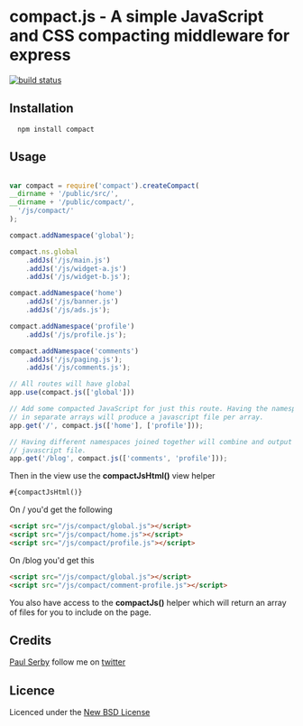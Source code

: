 # compact.js - A simple JavaScript and CSS compacting middleware for express

[![build status](https://secure.travis-ci.org/serby/compact.png)](http://travis-ci.org/serby/compact)

## Installation

      npm install compact

## Usage

```js

var compact = require('compact').createCompact(
__dirname + '/public/src/',
__dirname + '/public/compact/',
  '/js/compact/'
);

compact.addNamespace('global');

compact.ns.global
	.addJs('/js/main.js')
	.addJs('/js/widget-a.js')
	.addJs('/js/widget-b.js');

compact.addNamespace('home')
	.addJs('/js/banner.js')
	.addJs('/js/ads.js');

compact.addNamespace('profile')
	.addJs('/js/profile.js');

compact.addNamespace('comments')
	.addJs('/js/paging.js');
	.addJs('/js/comments.js');

// All routes will have global
app.use(compact.js(['global']))

// Add some compacted JavaScript for just this route. Having the namespaces
// in separate arrays will produce a javascript file per array.
app.get('/', compact.js(['home'], ['profile']));

// Having different namespaces joined together will combine and output as one
// javascript file.
app.get('/blog', compact.js(['comments', 'profile']));

```

Then in the view use the **compactJsHtml()** view helper

```html
#{compactJsHtml()}
```
On / you'd get the following

```html
<script src="/js/compact/global.js"></script>
<script src="/js/compact/home.js"></script>
<script src="/js/compact/profile.js"></script>
```

On /blog you'd get this

```html
<script src="/js/compact/global.js"></script>
<script src="/js/compact/comment-profile.js"></script>
```

You also have access to the **compactJs()** helper which will return an array
of files for you to include on the page.

## Credits
[Paul Serby](https://github.com/serby/) follow me on [twitter](http://twitter.com/PabloSerbo)

## Licence
Licenced under the [New BSD License](http://opensource.org/licenses/bsd-license.php)
